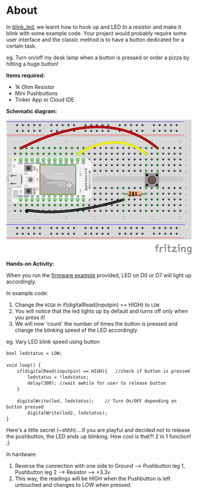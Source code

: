 About
=====

In [blink_led](/led_blink), we learnt how to hook up and LED to a resistor and make it blink with some example code. Your project would probably require some user interface and the classic method is to have a button dedicated for a certain task. 

eg. Turn on/off my desk lamp when a button is pressed or order a pizza by hitting a huge button!

**Items required:**
 - 1k Ohm Resistor
 - Mini Pushbuttons
 - Tinker App or Cloud IDE

**Schematic diagram:**

![Example LED](images/ex-button.png)

**Hands-on Activity:**

When you run the [firmware example](firmware) provided, LED on D0 or D7 will light up accordingly.

 In example code:
      
  1. Change the `HIGH` in if(digitalRead(inputpin) == HIGH) to `LOW`
  2. You will notice that the led lights up by default and turns off only when you press it!
  3. We will now 'count' the number of times the button is pressed and change the blinking speed of the LED accordingly
  
  eg. Vary LED blink speed using button

```
bool ledstatus = LOW;

void loop() {
 	if(digitalRead(inputpin) == HIGH){   //check if button is pressed
 	    ledstatus = !ledstatus;
 	    delay(300); //wait awhile for user to release button
 	}
 	
	digitalWrite(led, ledstatus);    // Turn On/OFF depending on button pressed
        digitalWrite(led2, ledstatus); 
}
```

Here's a little secret (~shhh)....If you are playful and decided not to release the pushbutton, the LED ends up blinking. How cool is that?! 2 in 1 function! ;)
       
 In hardware:  
      
   1. Reverse the connection with one side to Ground --> Pushbutton leg 1, Pushbutton leg 2 --> Resistor --> +3.3v
   2. This way, the readings will be HIGH when the Pushbutton is left untouched and changes to LOW when pressed.
